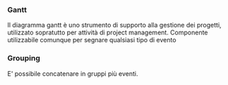 ### **Gantt**

Il diagramma gantt è uno strumento di supporto alla gestione dei progetti, utilizzato sopratutto per attività di project management.
Componente utilizzabile comunque per segnare qualsiasi tipo di evento

### **Grouping**

E' possibile concatenare in gruppi più eventi.




